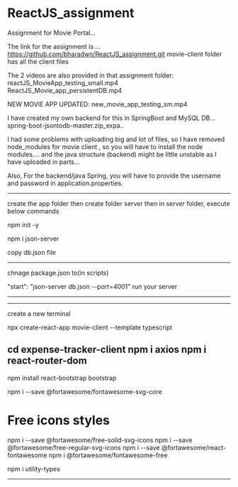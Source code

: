 # ReactJS_assignment

Assignment for Movie Portal...

The link for the assignment is ...
https://github.com/bharadwn/ReactJS_assignment.git
movie-client folder has all the client files

The 2 videos are also provided in that assignment folder:
reactJS_MovieApp_testing_small.mp4
ReactJS_Movie_app_persistentDB.mp4

NEW MOVIE APP UPDATED: 
new_movie_app_testing_sm.mp4 

I have created my own backend for this in SpringBoot and MySQL DB...
spring-boot-jsontodb-master.zip_expa..

I had some problems with uploading big and lot of files, so I have removed node_modules for movie client , so you will have to install the node modules.... and the java structure (backend) might be little unstable as I have uploaded in parts...

Also, For the backend/java Spring, you will have to provide the username and password in application.properties.

---------------------------------------------------------------------------
create the app folder
then create folder server
then in server folder, execute below commands

npm init -y

npm i json-server

copy db.json file

-----------------------------------------------------------------

chnage package.json to(in scripts)

"start": "json-server db.json --port=4001"
run your server

-----------------------------------------------------------

------------------------------------------------------------

create a new terminal

npx create-react-app movie-client --template typescript

cd expense-tracker-client
npm i axios
npm i react-router-dom
------------

npm install react-bootstrap bootstrap



npm i --save @fortawesome/fontawesome-svg-core
# Free icons styles
npm i --save @fortawesome/free-solid-svg-icons
npm i --save @fortawesome/free-regular-svg-icons
npm i --save @fortawesome/react-fontawesome
npm i @fortawesome/fontawesome-free

npm i utility-types

--------------------------------------------

